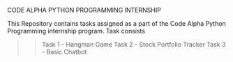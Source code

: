 CODE ALPHA PYTHON PROGRAMMING INTERNSHIP 

This Repository contains tasks assigned as a part of the Code Alpha Python Programming internship program.
Task consists 
>>Task 1 - Hangman Game
>>Task 2 - Stock Portfolio Tracker
>>Task 3 - Basic Chatbot
